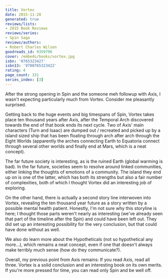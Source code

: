 ```yaml
---
title: Vortex
date: 2015-11-28
generated: true
reviews/lists:
- 2015 Book Reviews
reviews/series:
- Spin Saga
reviews/authors:
- Robert Charles Wilson
goodreads_id: 9359796
cover: /embeds/books/vortex.jpg
isbn: '0765323427'
isbn13: '9780765323422'
rating: 4
page_count: 331
series_index: [3]
---
```

After the strong opening in Spin and the someone meh followup with Axis, I wasn't expecting particularly much from Vortex. Consider me pleasantly surprised.  

Getting back to the huge events and big timespans of Spin, Vortex takes place ten thousand years after Axis, after the Temporal Arch discovered towards the end of that book ends its next cycle. Two of Axis' main characters (Turn and Isaac) are dumped out / recreated and picked up by a island sized ship that has been floating through arch after arch through the Eight Worlds (apparently the arches connecting Earth to Equatoria connect through several other worlds and finally end at Mars, which is a neat concept).  

<!--more-->

The far future society is interesting, as is the ruined Earth (global warming is bad). In the far future, societies seem to resolve around linked communities, either linking the thoughts of emotions of a community. The island they end up on is one of the latter, which has both its strengths but also a fair number of complexities, both of which I thought Vortex did an interesting job of exploring.  

On the other hand, there is actually a second story line interwoven into Vortex, revealing the ten thousand year future as a story written by a possible mental health patient. Honestly, I'm not sure why this storyline is here; I thought those parts weren't nearly as interesting (we've already seen that part of the timeline after the Spin) and could have been left out. They did set up an interesting possibility for the very conclusion, but that could have done without as well.  

We also do learn more about the Hypotheticals (not so hypothetical any more...), which remains a neat concept, even if one that doesn't always make terribly much sense (how do they communicate?).  

Overall, my previous point from Axis remains: If you read Axis, read all three. Vortex is a solid conclusion and an interesting book on its own merits. If you're more pressed for time, you can read only Spin and be well off.